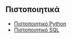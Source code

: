 ## Πιστοποιητικά

- [Πιστοποιητικό Python](Certificates/pythoncertificate.pdf)
- [Πιστοποιητικό SQL](Certificates/sql_certificate.pdf)
